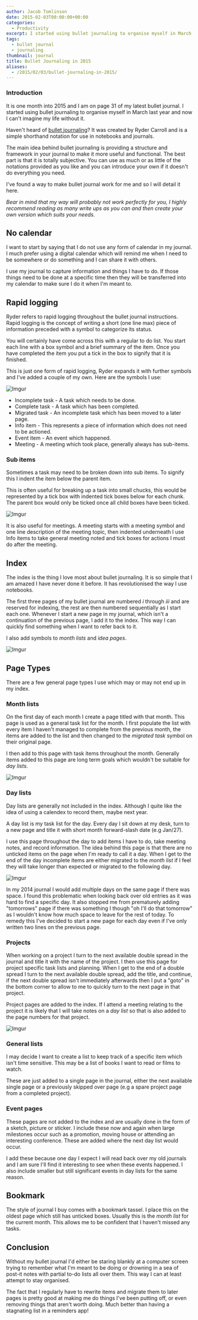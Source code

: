 ```yaml
---
author: Jacob Tomlinson
date: 2015-02-03T00:00:00+00:00
categories:
  - Productivity
excerpt: I started using bullet journaling to organise myself in March last year and now I can't imagine my life without it.
tags:
  - bullet journal
  - journaling
thumbnail: journal
title: Bullet Journaling in 2015
aliases:
  - /2015/02/03/bullet-journaling-in-2015/
---
```



### Introduction

It is one month into 2015 and I am on page 31 of my latest bullet journal. I started using bullet journaling to organise myself in March last year and now I can't imagine my life without it.

Haven't heard of [bullet journaling][1]? It was created by Ryder Carroll and is a simple shorthand notation for use in notebooks and journals.

The main idea behind bullet journaling is providing a structure and framework in your journal to make it more useful and functional. The best part is that it is totally subjective. You can use as much or as little of the notations provided as you like and you can introduce your own if it doesn't do everything you need.

I've found a way to make bullet journal work for me and so I will detail it here.

_Bear in mind that my way will probably not work perfectly for you, I highly recommend reading as many write ups as you can and then create your own version which suits your needs._

## No calendar

I want to start by saying that I do not use any form of calendar in my journal. I much prefer using a digital calendar which will remind me when I need to be somewhere or do something and I can share it with others.

I use my journal to capture information and things I have to do. If those things need to be done at a specific time then they will be transferred into my calendar to make sure I do it when I'm meant to.

## Rapid logging

Ryder refers to rapid logging throughout the bullet journal instructions. Rapid logging is the concept of writing a short (one line max) piece of information preceded with a symbol to categorize its status.

You will certainly have come across this with a regular to do list. You start each line with a box symbol and a brief summary of the item. Once you have completed the item you put a tick in the box to signify that it is finished.

This is just one form of rapid logging, Ryder expands it with further symbols and I've added a couple of my own. Here are the symbols I use:

![Imgur](zo6hxHH.png)

* Incomplete task - A task which needs to be done.
* Complete task - A task which has been completed.
* Migrated task - An incomplete task which has been moved to a later page.
* Info item - This represents a piece of information which does not need to be actioned.
* Event item - An event which happened.
* Meeting - A meeting which took place, generally always has sub-items.

### Sub items

Sometimes a task may need to be broken down into sub items. To signify this I indent the item below the parent item.

This is often useful for breaking up a task into small chucks, this would be represented by a tick box with indented tick boxes below for each chunk. The parent box would only be ticked once all child boxes have been ticked.

![Imgur](2efAwt3.png)

It is also useful for meetings. A meeting starts with a meeting symbol and one line description of the meeting topic, then indented underneath I use Info items to take general meeting noted and tick boxes for actions I must do after the meeting.


## Index

The index is the thing I love most about bullet journaling. It is so simple that I am amazed I have never done it before. It has revolutionised the way I use notebooks.

The first three pages of my bullet journal are numbered _i_ through _iii_ and are reserved for indexing, the rest are then numbered sequentially as I start each one. Whenever I start a new page in my journal, which isn't a continuation of the previous page, I add it to the index. This way I can quickly find something when I want to refer back to it.

I also add symbols to _month lists_ and _idea pages_.

![Imgur](fDacIu6.png)

## Page Types

There are a few general page types I use which may or may not end up in my index.

### Month lists

On the first day of each month I create a page titled with that month. This page is used as a general task list for the month. I first populate the list with every item I haven't managed to complete from the previous month, the items are added to the list and then changed to the _migrated task_ symbol on their original
page.

I then add to this page with task items throughout the month. Generally items added to this page are long term goals which wouldn't be suitable for _day lists_.

![Imgur](dx1aRxD.png)

### Day lists

Day lists are generally not included in the index. Although I quite like the idea of using a calendex to record them, maybe next year.

A day list is my task list for the day. Every day I sit down at my desk, turn to a new page and title it with short month forward-slash date (e.g Jan/27).

I use this page throughout the day to add items I have to do, take meeting notes, and record information. The idea behind this page is that there are no unticked items on the page when I'm ready to call it a day. When I get to the end of the day incomplete items are either migrated to the _month list_ if I feel they will take longer than expected or migrated to the following day.

![Imgur](n48N9ka.png)

In my 2014 journal I would add multiple days on the same page if there was space. I found this problematic when looking back over old entries as it was hard to find a specific day. It also stopped me from prematurely adding "tomorrows" page if there was something I though "oh I'll do that tomorrow" as I wouldn't know how much space to leave for the rest of today. To remedy this I've decided to start a new
page for each day even if I've only written two lines on the previous page.

### Projects

When working on a project I turn to the next available double spread in the journal and title it with the name of the project. I then use this page for project specific task lists and planning. When I get to the end of a double spread I turn to the next available double spread, add the title, and continue, if the next double spread isn't immediately afterwards then I put a "goto" in the bottom corner to allow to me to quickly turn to the next page in that project.

Project pages are added to the index. If I attend a meeting relating to the project it is likely that I will take notes on a _day list_ so that is also added to the page numbers for that project.

![Imgur](nsJRtRd.png)

### General lists

I may decide I want to create a list to keep track of a specific item which isn't time sensitive. This may be a list of books I want to read or films to watch.

These are just added to a single page in the journal, either the next available single page or a previously skipped over page (e.g a spare project page from a completed project).

### Event pages

These pages are not added to the index and are usually done in the form of a sketch, picture or sticker. I include these now and again when large milestones occur such as a promotion, moving house or attending an interesting conference. These are added where the next day list would occur.

I add these because one day I expect I will read back over my old journals and I am sure I'll find it interesting to see when these events happened. I also include smaller but still significant events in day lists for the same reason.

## Bookmark

The style of journal I buy comes with a bookmark tassel. I place this on the oldest page which still has unticked boxes. Usually this is the _month list_ for the current month. This allows me to be confident that I haven't missed any tasks.


## Conclusion

Without my bullet journal I'd either be staring blankly at a computer screen trying to remember what I'm meant to be doing or drowning in a sea of post-it notes with partial to-do lists all over them. This way I can at least attempt to stay
organised.

The fact that I regularly have to rewrite items and migrate them to later pages is pretty good at making me do things I've been putting off, or even removing things that aren't worth doing. Much better than having a stagnating list in a reminders app!

[1]: http://www.bulletjournal.com/
